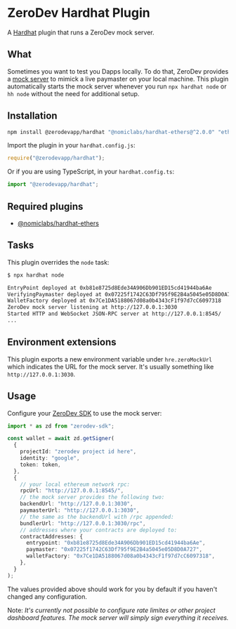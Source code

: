 # ZeroDev Hardhat Plugin

A [Hardhat](https://hardhat.org) plugin that runs a ZeroDev mock server.

## What

Sometimes you want to test you Dapps locally. To do that, ZeroDev provides a [mock server](https://github.com/zerodevapp/mock-server) to mimick a live paymaster on your local machine. This plugin automatically starts the mock server whenever you run `npx hardhat node` or `hh node` without the need for additional setup.

## Installation

```bash
npm install @zerodevapp/hardhat "@nomiclabs/hardhat-ethers@^2.0.0" "ethers@^5.0.0"
```

Import the plugin in your `hardhat.config.js`:

```js
require("@zerodevapp/hardhat");
```

Or if you are using TypeScript, in your `hardhat.config.ts`:

```ts
import "@zerodevapp/hardhat";
```

## Required plugins

- [@nomiclabs/hardhat-ethers](https://hardhat.org/hardhat-runner/plugins/nomiclabs-hardhat-ethers)

## Tasks

This plugin overrides the `node` task:

```bash
$ npx hardhat node

EntryPoint deployed at 0xb81e8725d8Ede34A906Db901ED15cd41944ba6Ae
VerifyingPaymaster deployed at 0x07225f1742C63Df795f9E2B4a5045e05D8D0A727
WalletFactory deployed at 0x7Ce1DA5188067d08a0b4343cF1f97d7cC6097318
ZeroDev mock server listening at http://127.0.0.1:3030
Started HTTP and WebSocket JSON-RPC server at http://127.0.0.1:8545/
...
```

## Environment extensions

This plugin exports a new environment variable under `hre.zeroMockUrl` which indicates the URL for the mock server. It's usually something like `http://127.0.0.1:3030`.

## Usage

Configure your [ZeroDev SDK](https://www.npmjs.com/package/zerodev-sdk) to use the mock server:

```ts
import * as zd from "zerodev-sdk";

const wallet = await zd.getSigner(
  {
    projectId: "zerodev project id here",
    identity: "google",
    token: token,
  },
  {
    // your local ethereum network rpc:
    rpcUrl: "http://127.0.0.1:8545/",
    // the mock server provides the following two:
    backendUrl: "http://127.0.0.1:3030",
    paymasterUrl: "http://127.0.0.1:3030",
    // the same as the backendUrl with /rpc appended:
    bundlerUrl: "http://127.0.0.1:3030/rpc",
    // addresses where your contracts are deployed to:
    contractAddresses: {
      entrypoint: "0xb81e8725d8Ede34A906Db901ED15cd41944ba6Ae",
      paymaster: "0x07225f1742C63Df795f9E2B4a5045e05D8D0A727",
      walletFactory: "0x7Ce1DA5188067d08a0b4343cF1f97d7cC6097318",
    },
  }
);
```

The values provided above should work for you by default if you haven't changed any configuration.

Note: _It's currently not possible to configure rate limites or other project dashboard features. The mock server will simply sign everything it receives._
